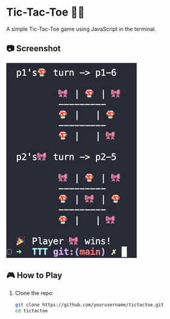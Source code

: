 # Tic-Tac-Toe 🎀🍄

A simple Tic-Tac-Toe game using JavaScript in the terminal.

## 📷 Screenshot
![Game Preview](playerwin.png)

## 🎮 How to Play
1. Clone the repo:  
   ```sh
   git clone https://github.com/yourusername/tictactoe.git
   cd tictactoe

